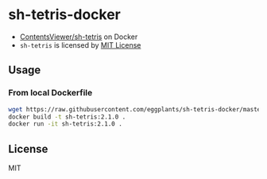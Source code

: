 # sh-tetris-docker

- [ContentsViewer/sh-tetris](https://github.com/ContentsViewer/sh-tetris) on Docker
- `sh-tetris` is licensed by [MIT License](https://github.com/ContentsViewer/sh-tetris/blob/master/LICENSE)

## Usage

### From local Dockerfile

```bash
wget https://raw.githubusercontent.com/eggplants/sh-tetris-docker/master/Dockerfile
docker build -t sh-tetris:2.1.0 .
docker run -it sh-tetris:2.1.0 .
```

<!--

### From DockerHub

```bash
docker run --rm -it eggplanter/sh-tetris:2.1.0
```

-->


## License

MIT
